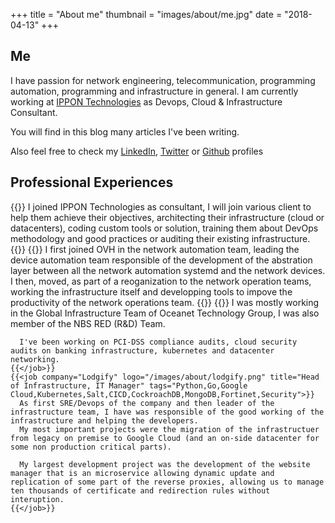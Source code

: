+++
title = "About me"
thumbnail = "images/about/me.jpg"
date = "2018-04-13"
+++

## Me

I have passion for network engineering, telecommunication, programming automation, programming and infrastructure in general.
I am currently working at [IPPON Technologies](http://ippon.tech) as Devops, Cloud & Infrastructure Consultant.

You will find in this blog many articles I've been writing.

Also feel free to check my [LinkedIn](https://linkedin.com/in/mpoussin), [Twitter](https://twitter.com/Kedare) or [Github](https://github.com/kedare) profiles

## Professional Experiences
<div class="job-experiences">
    {{<job company="IPPON Technologies" logo="/images/about/ippon.png" title="DevOps, Cloud & Infrastructure Consultant" tags="Python,Go,AWS,GCP,Azure,DevOps">}}
      I joined IPPON Technologies as consultant, I will join various client to help them achieve their objectives, architecting their infrastructure (cloud or datacenters),
      coding custom tools or solution, training them about DevOps methodology and good practices
      or auditing their existing infrastructure.
    {{</job>}}
    {{<job company="OVH" logo="/images/about/ovh.png" title="Network Automation Tech Lead | Network Operations Dev Lead" tags="Python,Go,Cisco,Arista,Orchestraton,Workflow Management">}}
      I first joined OVH in the network automation team, leading the device automation team responsible of the development of the abstration layer between all the network automation systemd and the network devices.
      I then, moved, as part of a reoganization to the network operation teams, working the infrastructure itself and developping tools to impove the productivity of the network operations team.
    {{</job>}}
    {{<job company="Oceanet Technology" logo="/images/about/oceanet.png" title="Infrastructure Architect" tags="Python,Juniper,AWS,Security,Kubernetes,PCI-DSS">}}
      I was mostly working in the Global Infrastructure Team of Oceanet Technology Group, I was also member of the NBS RED (R&D) Team.
      
      I've been working on PCI-DSS compliance audits, cloud security audits on banking infrastructure, kubernetes and datacenter networking.
    {{</job>}}
    {{<job company="Lodgify" logo="/images/about/lodgify.png" title="Head of Infrastructure, IT Manager" tags="Python,Go,Google Cloud,Kubernetes,Salt,CICD,CockroachDB,MongoDB,Fortinet,Security">}}
      As first SRE/Devops of the company and then leader of the infrastructure team, I have was responsible of the good working of the infrastructure and helping the developers.
      My most important projects were the migration of the infrastructuer from legacy on premise to Google Cloud (and an on-side datacenter for some non production critical parts).

      My largest development project was the development of the website manager that is an microservice allowing dynamic update and replication of some part of the reverse proxies, allowing us to manage ten thousands of certificate and redirection rules without interuption.
    {{</job>}}
</div>
